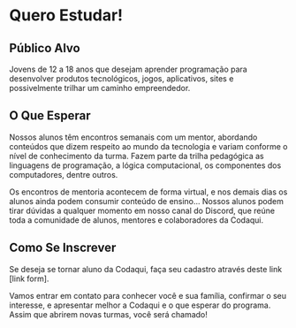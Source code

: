 # Quero Estudar!
## Público Alvo
Jovens de 12 a 18 anos que desejam aprender programação para desenvolver produtos
tecnológicos, jogos, aplicativos, sites e possivelmente trilhar um caminho empreendedor.

## O Que Esperar
Nossos alunos têm encontros semanais com um mentor, abordando conteúdos que dizem respeito ao mundo da tecnologia e variam conforme o nível de conhecimento da turma. Fazem parte da trilha pedagógica as linguagens de programação, a lógica computacional, os componentes dos computadores, dentre outros.

Os encontros de mentoria acontecem de forma virtual, e nos demais dias os alunos ainda podem consumir conteúdo de ensino…
Nossos alunos podem tirar dúvidas a qualquer momento em nosso canal do Discord, que reúne toda a comunidade de alunos, mentores e colaboradores da Codaqui.

## Como Se Inscrever
Se deseja se tornar aluno da Codaqui, faça seu cadastro através deste link [link form].

Vamos entrar em contato para conhecer você e sua família, confirmar o seu interesse, e apresentar melhor a Codaqui e o que esperar do programa. Assim que abrirem novas turmas, você será chamado!